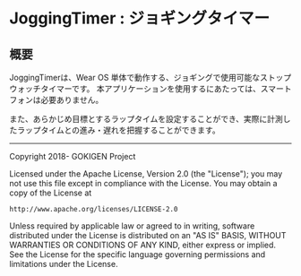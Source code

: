 # JoggingTimer : ジョギングタイマー

## 概要
JoggingTimerは、Wear OS 単体で動作する、ジョギングで使用可能なストップウォッチタイマーです。
本アプリケーションを使用するにあたっては、スマートフォンは必要ありません。

また、あらかじめ目標とするラップタイムを設定することができ、実際に計測したラップタイムとの進み・遅れを把握することができます。


-----

Copyright 2018- GOKIGEN Project

Licensed under the Apache License, Version 2.0 (the "License");
you may not use this file except in compliance with the License.
You may obtain a copy of the License at

    http://www.apache.org/licenses/LICENSE-2.0

Unless required by applicable law or agreed to in writing, software
distributed under the License is distributed on an "AS IS" BASIS,
WITHOUT WARRANTIES OR CONDITIONS OF ANY KIND, either express or implied.
See the License for the specific language governing permissions and
limitations under the License.
